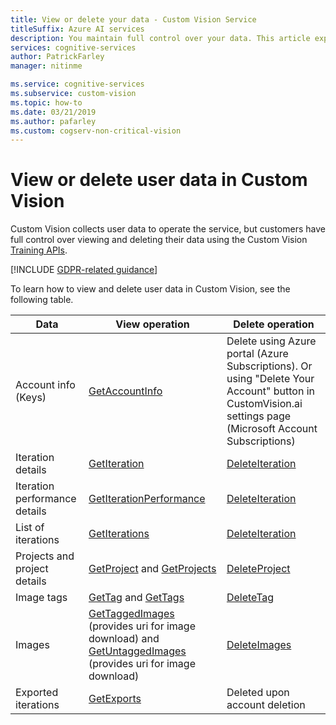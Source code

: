 ```yaml
---
title: View or delete your data - Custom Vision Service
titleSuffix: Azure AI services
description: You maintain full control over your data. This article explains how you can view, export or delete your data in the Custom Vision Service.
services: cognitive-services
author: PatrickFarley
manager: nitinme

ms.service: cognitive-services
ms.subservice: custom-vision
ms.topic: how-to
ms.date: 03/21/2019
ms.author: pafarley
ms.custom: cogserv-non-critical-vision
---
```


# View or delete user data in Custom Vision

Custom Vision collects user data to operate the service, but customers have full control over viewing and deleting their data using the Custom Vision [Training APIs](https://go.microsoft.com/fwlink/?linkid=865446).

[!INCLUDE [GDPR-related guidance](../../../includes/gdpr-intro-sentence.md)]

To learn how to view and delete user data in Custom Vision, see the following table.

| Data | View operation | Delete operation |
| ---- | ---------------- | ---------------- |
| Account info (Keys) | [GetAccountInfo](https://go.microsoft.com/fwlink/?linkid=865446) | Delete using Azure portal (Azure Subscriptions). Or using "Delete Your Account" button in CustomVision.ai settings page (Microsoft Account Subscriptions) | 
| Iteration details | [GetIteration](https://go.microsoft.com/fwlink/?linkid=865446) | [DeleteIteration](https://go.microsoft.com/fwlink/?linkid=865446) |
| Iteration performance details | [GetIterationPerformance](https://go.microsoft.com/fwlink/?linkid=865446) | [DeleteIteration](https://go.microsoft.com/fwlink/?linkid=865446) | 
| List of iterations | [GetIterations](https://go.microsoft.com/fwlink/?linkid=865446) | [DeleteIteration](https://go.microsoft.com/fwlink/?linkid=865446) |
| Projects and project details | [GetProject](https://go.microsoft.com/fwlink/?linkid=865446) and [GetProjects](https://go.microsoft.com/fwlink/?linkid=865446) | [DeleteProject](https://go.microsoft.com/fwlink/?linkid=865446) | 
| Image tags | [GetTag](https://go.microsoft.com/fwlink/?linkid=865446) and [GetTags](https://go.microsoft.com/fwlink/?linkid=865446) | [DeleteTag](https://go.microsoft.com/fwlink/?linkid=865446) | 
| Images | [GetTaggedImages](https://go.microsoft.com/fwlink/?linkid=865446) (provides uri for image download) and [GetUntaggedImages](https://go.microsoft.com/fwlink/?linkid=865446) (provides uri for image download) | [DeleteImages](https://go.microsoft.com/fwlink/?linkid=865446) | 
| Exported iterations | [GetExports](https://go.microsoft.com/fwlink/?linkid=865446) | Deleted upon account deletion |
